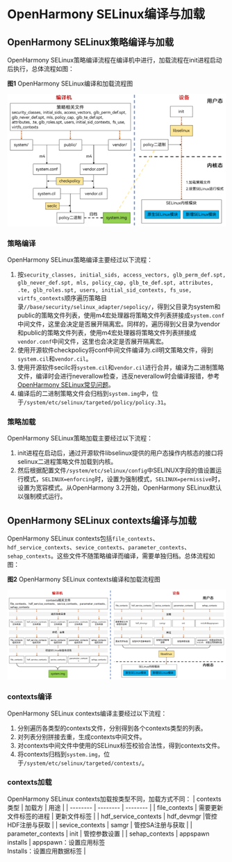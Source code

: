 # OpenHarmony SELinux编译与加载

## OpenHarmony SELinux策略编译与加载

OpenHarmony SELinux策略编译流程在编译机中进行，加载流程在init进程启动后执行，总体流程如图：

**图1** OpenHarmony SELinux编译和加载流程图

![selinux_structure](./figures/SELinux-policy.png)
### 策略编译
OpenHarmony SELinux策略编译主要经过以下流程：
1. 按`security_classes, initial_sids, access_vectors, glb_perm_def.spt, glb_never_def.spt, mls, policy_cap, glb_te_def.spt, attributes, .te, glb_roles.spt, users, initial_sid_contexts, fs_use, virtfs_contexts`顺序遍历策略目录`//base/security/selinux_adapter/sepolicy/`，得到父目录为system和public的策略文件列表，使用m4宏处理器将策略文件列表拼接成`system.conf`中间文件，这里会决定是否展开隔离宏。同样的，遍历得到父目录为vendor和public的策略文件列表，使用m4宏处理器将策略文件列表拼接成`vendor.conf`中间文件，这里也会决定是否展开隔离宏。
2. 使用开源软件checkpolicy将conf中间文件编译为.cil明文策略文件，得到`system.cil`和`vendor.cil`。
3. 使用开源软件secilc将`system.cil`和`vendor.cil`进行合并，编译为二进制策略文件，编译时会进行neverallow检查，违反neverallow时会编译报错，参考[OpenHarmony SELinux常见问题](subsys-security-selinux-faq.md)。
4. 编译后的二进制策略文件会归档到`system.img`中，位于`/system/etc/selinux/targeted/policy/policy.31`。

### 策略加载
OpenHarmony SELinux策略加载主要经过以下流程：
1. init进程在启动后，通过开源软件libselinux提供的用户态操作内核态的接口将selinux二进程策略文件加载到内核。
2. 然后根据配置文件`/system/etc/selinux/config`中SELINUX字段的值设置运行模式，`SELINUX=enforcing`时，设置为强制模式，`SELINUX=permissive`时，设置为宽容模式。从OpenHarmony 3.2开始，OpenHarmony SELinux默认以强制模式运行。

## OpenHarmony SELinux contexts编译与加载
OpenHarmony SELinux contexts包括`file_contexts`、`hdf_service_contexts`、`sevice_contexts`、`parameter_contexts`、`sehap_contexts`。这些文件不随策略编译而编译，需要单独归档。总体流程如图：

**图2** OpenHarmony SELinux contexts编译和加载流程图

![selinux_contexts](./figures/SELinux-contexts.png)

### contexts编译
OpenHarmony SELinux contexts编译主要经过以下流程：
1. 分别遍历各类型的contexts文件，分别得到各个contexts类型的列表。
2. 对列表分别拼接去重，生成contexts中间文件。
3. 对contexts中间文件中使用的SELinux标签校验合法性，得到contexts文件。
4. 将contexts归档到`system.img`，位于`/system/etc/selinux/targeted/contexts/`。

### contexts加载
OpenHarmony SELinux contexts加载按类型不同，加载方式不同：
| contexts类型 | 加载方 | 用途 |
| -------- | -------- | -------- |
| file_contexts | 需要更新文件标签的进程 | 更新文件标签 |
| hdf_service_contexts | hdf_devmgr |管控HDF注册与获取 |
| sevice_contexts | samgr | 管控SA注册与获取 |
| parameter_contexts | init | 管控参数设置 |
| sehap_contexts | appspawn<br>installs | appspawn：设置应用标签<br>Installs：设置应用数据标签 |